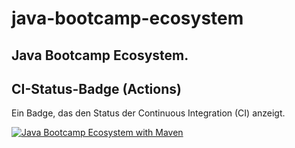 ﻿# java-bootcamp-ecosystem

## Java Bootcamp Ecosystem.

## CI-Status-Badge (Actions)
Ein Badge, das den Status der Continuous Integration (CI) anzeigt.

[![Java Bootcamp Ecosystem with Maven](https://github.com/aha75-git/java-bootcamp-ecosystem/actions/workflows/maven.yml/badge.svg)](https://github.com/aha75-git/java-bootcamp-ecosystem/actions/workflows/maven.yml)
